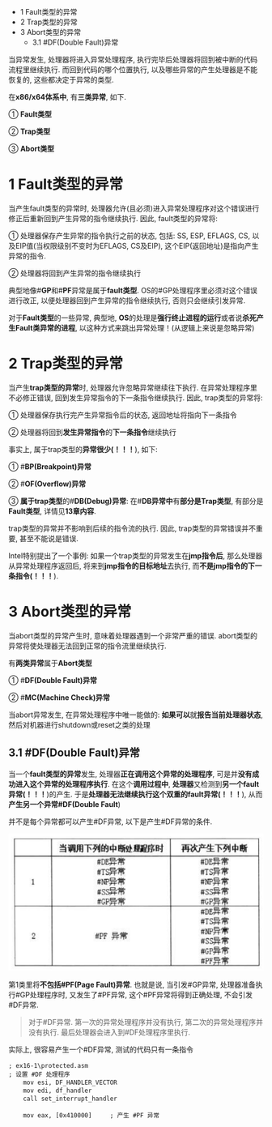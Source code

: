 - 1 Fault类型的异常
- 2 Trap类型的异常
- 3 Abort类型的异常
    - 3.1 \#DF(Double Fault)异常

当异常发生, 处理器将进入异常处理程序, 执行完毕后处理器将回到被中断的代码流程里继续执行. 而回到代码的哪个位置执行, 以及哪些异常的产生处理器是不能恢复的, 这些都决定于异常的类型.

在**x86/x64体系中**, 有**三类异常**, 如下.

① **Fault类型**

② **Trap类型**

③ **Abort类型**

# 1 Fault类型的异常

当产生fault类型的异常时, 处理器允许(且必须)进入异常处理程序对这个错误进行修正后重新回到产生异常的指令继续执行. 因此, fault类型的异常将:

① 处理器保存产生异常的指令执行之前的状态, 包括: SS, ESP, EFLAGS, CS, 以及EIP值(当权限级别不变时为EFLAGS, CS及EIP), 这个EIP(返回地址)是指向产生异常的指令.

② 处理器将回到产生异常的指令继续执行

典型地像\#**GP**和\#**PF**异常是属于**fault类型**. OS的\#GP处理程序里必须对这个错误进行改正, 以便处理器回到产生异常的指令继续执行, 否则只会继续引发异常.

对于**Fault类型**的一些异常, 典型地, **OS**的处理是**强行终止进程的运行**或者说**杀死产生Fault类异常的进程**, 以这种方式来跳出异常处理！(从逻辑上来说是忽略异常)

# 2 Trap类型的异常

当产生**trap类型的异常**时, 处理器允许忽略异常继续往下执行. 在异常处理程序里不必修正错误, 回到发生异常指令的下一条指令继续执行. 因此, trap类型的异常将:

① 处理器保存执行完产生异常指令后的状态, 返回地址将指向下一条指令

② 处理器将回到**发生异常指令**的**下一条指令**继续执行

事实上, 属于trap类型的**异常很少(！！！**), 如下:

① \#**BP(Breakpoint)异常**

② \#**OF(Overflow)异常**

③ **属于trap类型**的\#**DB(Debug)异常**: 在\#**DB异常中**有**部分是Trap类型**, 有部分是**Fault类型**, 详情见**13章内容**.

trap类型的异常并不影响到后续的指令流的执行. 因此, trap类型的异常错误并不重要, 甚至不能说是错误.

Intel特别提出了一个事例: 如果一个trap类型的异常发生在**jmp指令后**, 那么处理器从异常处理程序返回后, 将来到**jmp指令的目标地址**去执行, 而**不是jmp指令的下一条指令(！！！**).

# 3 Abort类型的异常

当abort类型的异常产生时, 意味着处理器遇到一个非常严重的错误. abort类型的异常将使处理器无法回到正常的指令流里继续执行.

有**两类异常**属于**Abort类型**

① \#**DF(Double Fault)异常**

② \#**MC(Machine Check)异常**

当abort异常发生, 在异常处理程序中唯一能做的: **如果可以**就**报告当前处理器状态**, 然后对机器进行shutdown或reset之类的处理

## 3.1 \#DF(Double Fault)异常

当一个**fault类型的异常**发生, 处理器**正在调用这个异常的处理程序**, 可是并**没有成功进入这个异常的处理程序执行**. 在这个**调用过程中**, **处理器**又检测到**另一个fault异常(！！！**)的产生. 于是**处理器无法继续执行这个双重的fault异常(！！！**), 从而**产生另一个异常\#DF(Double Fault**)

并不是每个异常都可以产生\#DF异常, 以下是产生\#DF异常的条件.

![config](./images/4.png)

第1类里将**不包括\#PF(Page Fault)异常**. 也就是说, 当引发\#GP异常, 处理器准备执行\#GP处理程序时, 又发生了\#PF异常, 这个\#PF异常将得到正确处理, 不会引发\#DF异常.

>对于\#DF异常. 第一次的异常处理程序并没有执行, 第二次的异常处理程序并没有执行. 最后处理器会进入到\#DF处理程序里执行.

实际上, 很容易产生一个\#DF异常, 测试的代码只有一条指令

```x86asm
; ex16-1\protected.asm
; 设置 #DF 处理程序
    mov esi, DF_HANDLER_VECTOR
    mov edi, df_handler
    call set_interrupt_handler
    
    mov eax, [0x410000]     ; 产生 #PF 异常
